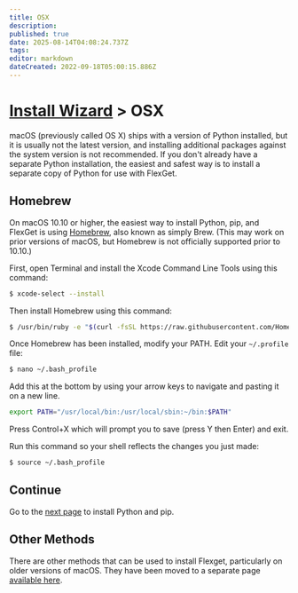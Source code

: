 ```yaml
---
title: OSX
description: 
published: true
date: 2025-08-14T04:08:24.737Z
tags: 
editor: markdown
dateCreated: 2022-09-18T05:00:15.886Z
---
```


# [Install Wizard](/InstallWizard) > OSX

macOS (previously called OS X) ships with a version of Python installed, but it is usually not the latest version, and installing additional packages against the system version is not recommended. If you don't already have a separate Python installation, the easiest and safest way is to install a separate copy of Python for use with FlexGet.

## Homebrew
On macOS 10.10 or higher, the easiest way to install Python, pip, and FlexGet is using [Homebrew](https://brew.sh/), also known as simply Brew. (This may work on prior versions of macOS, but Homebrew is not officially supported prior to 10.10.)

First, open Terminal and install the Xcode Command Line Tools using this command:
```bash
$ xcode-select --install
```

Then install Homebrew using this command:
```bash
$ /usr/bin/ruby -e "$(curl -fsSL https://raw.githubusercontent.com/Homebrew/install/master/install)"
```

Once Homebrew has been installed, modify your PATH. Edit your `~/.profile` file:
```bash
$ nano ~/.bash_profile
```

Add this at the bottom by using your arrow keys to navigate and pasting it on a new line.
```bash
export PATH="/usr/local/bin:/usr/local/sbin:~/bin:$PATH"
```

Press Control+X which will prompt you to save (press Y then Enter) and exit.

Run this command so your shell reflects the changes you just made:
```bash
$ source ~/.bash_profile
```

## Continue
Go to the [next page](/InstallWizard/OSX/Python) to install Python and pip.


## Other Methods
There are other methods that can be used to install Flexget, particularly on older versions of macOS. They have been moved to a separate page [available here](/InstallWizard/OSX/OtherMethods).